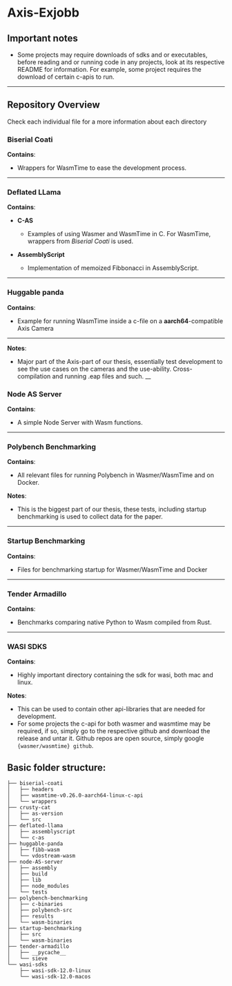 # Axis-Exjobb

## Important notes
* Some projects may require downloads of sdks and or executables, before reading and or running code in any projects, look at its respective README for information. For example, some project requires the download of certain c-apis to run.
---
## Repository Overview
Check each individual file for a more information about each directory
### Biserial Coati
__Contains__:
* Wrappers for WasmTime to ease the development process.
---
### Deflated LLama
__Contains__:
* __C-AS__
  * Examples of using Wasmer and WasmTime in C. For WasmTime, wrappers from *Biserial Coati* is used.

* __AssemblyScript__
  * Implementation of memoized Fibbonacci in AssemblyScript.
---
### Huggable panda
__Contains__:
* Example for running WasmTime inside a c-file on a **aarch64**-compatible Axis Camera
---
__Notes__:
* Major part of the Axis-part of our thesis, essentially test development to see the use cases on the cameras and the use-ability. Cross-compilation and running .eap files and such.
__
### Node AS Server
__Contains__:
* A simple Node Server with Wasm functions.
---
### Polybench Benchmarking
__Contains__:
* All relevant files for running Polybench in Wasmer/WasmTime and on Docker.

__Notes__:
* This is the biggest part of our thesis, these tests, including startup benchmarking is used to collect data for the paper.
---
### Startup Benchmarking
__Contains__:
* Files for benchmarking startup for Wasmer/WasmTime and Docker
---
### Tender Armadillo
__Contains__:
* Benchmarks comparing native Python to Wasm compiled from Rust.
---
### WASI SDKS
__Contains__:
* Highly important directory containing the sdk for wasi, both mac and linux.

__Notes__:
* This can be used to contain other api-libraries that are needed for development.
* For some projects the c-api for both wasmer and wasmtime may be required, if so, simply go to the respective github and download the release and untar it. Github repos are open source, simply google `{wasmer/wasmtime} github`.

## Basic folder structure:
```
├── biserial-coati
│   ├── headers
│   ├── wasmtime-v0.26.0-aarch64-linux-c-api
│   └── wrappers
├── crusty-cat
│   ├── as-version
│   └── src
├── deflated-llama
│   ├── assemblyscript
│   └── c-as
├── huggable-panda
│   ├── fibb-wasm
│   └── vdostream-wasm
├── node-AS-server
│   ├── assembly
│   ├── build
│   ├── lib
│   ├── node_modules
│   └── tests
├── polybench-benchmarking
│   ├── c-binaries
│   ├── polybench-src
│   ├── results
│   └── wasm-binaries
├── startup-benchmarking
│   ├── src
│   └── wasm-binaries
├── tender-armadillo
│   ├── __pycache__
│   └── sieve
└── wasi-sdks
    ├── wasi-sdk-12.0-linux
    └── wasi-sdk-12.0-macos
```